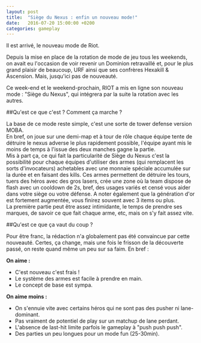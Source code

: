```yaml
---
layout: post
title:  "Siège du Nexus : enfin un nouveau mode!"
date:   2016-07-20 15:00:00 +0200
categories: gameplay
---
```


Il est arrivé, le nouveau mode de Riot.

Depuis la mise en place de la rotation de mode de jeu tous les weekends, on avait eu l'occasion de voir revenir un Dominion retravaillé et, pour le plus grand plaisir de beaucoup, URF ainsi que ses confrères Hexakill & Ascension. Mais, jusqu'ici pas de nouveauté.

Ce week-end et le weekend-prochain, RIOT a mis en ligne son nouveau mode : "Siège du Nexus", qui intégrera par la suite la rotation avec les autres.

##Qu'est ce que c'est ? Comment ça marche ?

La base de ce mode reste simple, c'est une sorte de tower defense version MOBA.  
En bref, on joue sur une demi-map et à tour de rôle chaque équipe tente de détruire le nexus adverse le plus rapidement possible, l'équipe ayant mis le moins de temps à l'issue des deux manches gagne la partie.  
Mis à part ça, ce qui fait la particularité de Siège du Nexus c'est la possibilité pour chaque équipes d'utiliser des armes (qui remplacent les sorts d'invocateurs) achetables avec une monnaie spéciale accumulée sur la durée et en faisant des kills. Ces armes permettent de détruire les tours, tuers des héros avec des gros lasers, crée une zone où la team dispose de flash avec un cooldown de 2s, bref, des usages variés et censé vous aider dans votre siège ou votre défense. A noter également que la génération d'or est fortement augmentée, vous finirez souvent avec 3 items ou plus.  
La première partie peut être assez intimidante, le temps de prendre ses marques, de savoir ce que fait chaque arme, etc, mais on s'y fait assez vite.

##Qu'est ce que ça vaut du coup ?

Pour être franc, la rédaction n'a globalement pas été convaincue par cette nouveauté. Certes, ça change, mais une fois le frisson de la découverte passé, on reste quand même un peu sur sa faim. En bref :

**On aime :**

* C'est nouveau c'est frais !
* Le système des armes est facile à prendre en main.
* Le concept de base est sympa.
    
**On aime moins :**

* On s'ennuie vite avec certains héros qui ne sont pas des pusher ni lane-dominant.
* Pas vraiment de potentiel de play sur un matchup de lane perdant.
* L'absence de last-hit limite parfois le gameplay à "push push push".
* Des parties un peu longues pour un mode fun (25-30min).
